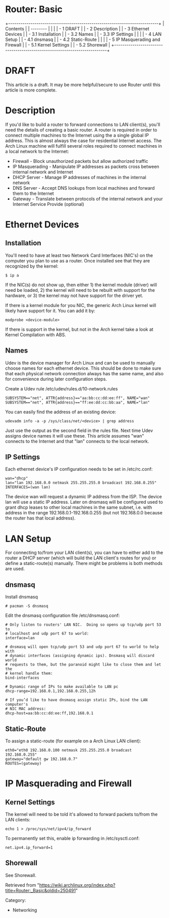 Router: Basic
=============

  

+--------------------------------------------------------------------------+
| Contents                                                                 |
| --------                                                                 |
|                                                                          |
| -   1 DRAFT                                                              |
| -   2 Description                                                        |
| -   3 Ethernet Devices                                                   |
|     -   3.1 Installation                                                 |
|     -   3.2 Names                                                        |
|     -   3.3 IP Settings                                                  |
|                                                                          |
| -   4 LAN Setup                                                          |
|     -   4.1 dnsmasq                                                      |
|     -   4.2 Static-Route                                                 |
|                                                                          |
| -   5 IP Masquerading and Firewall                                       |
|     -   5.1 Kernel Settings                                              |
|     -   5.2 Shorewall                                                    |
+--------------------------------------------------------------------------+

DRAFT
=====

This article is a draft. It may be more helpful/secure to use Router
until this article is more complete.

Description
===========

If you'd like to build a router to forward connections to LAN client(s),
you'll need the details of creating a basic router. A router is required
in order to connect multiple machines to the Internet using the a single
global IP address. This is almost always the case for residential
Internet access. The Arch Linux machine will fulfill several roles
required to connect machines in a local network to the Internet:

-   Firewall - Block unauthorized packets but allow authorized traffic
-   IP Masquerading - Manipulate IP addresses as packets cross between
    internal network and Internet
-   DHCP Server - Manage IP addresses of machines in the internal
    network
-   DNS Server - Accept DNS lookups from local machines and forward them
    to the Internet
-   Gateway - Translate between protocols of the internal network and
    your Internet Service Provide (optional)

Ethernet Devices
================

Installation
------------

You'll need to have at least two Network Card Interfaces (NIC's) on the
computer you plan to use as a router. Once installed see that they are
recognized by the kernel:

    $ ip a

If the NIC(s) do not show up, then either 1) the kernel module (driver)
will need be loaded, 2) the kernel will need to be rebuilt with support
for the hardware, or 3) the kernel may not have support for the driver
yet.

If there is a kernel module for you NIC, the generic Arch Linux kernel
will likely have support for it. You can add it by:

    modprobe <device-module>

If there is support in the kernel, but not in the Arch kernel take a
look at Kernel Compilation with ABS.

Names
-----

Udev is the device manager for Arch Linux and can be used to manually
choose names for each ethernet device. This should be done to make sure
that each physical network connection always has the same name, and also
for convenience during later configuration steps.

Create a Udev rule /etc/udev/rules.d/10-network.rules

    SUBSYSTEM=="net", ATTR{address}=="aa:bb:cc:dd:ee:ff", NAME="wan"
    SUBSYSTEM=="net", ATTR{address}=="ff:ee:dd:cc:bb:aa", NAME="lan"

You can easily find the address of an existing device:

    udevadm info -a -p /sys/class/net/<device> | grep address

Just use the output as the second field in the rules file. Next time
Udev assigns device names it will use these. This article assumes "wan"
connects to the Internet and that "lan" connects to the local network.

IP Settings
-----------

Each ethernet device's IP configuration needs to be set in /etc/rc.conf:

    wan="dhcp"
    lan="lan 192.168.0.0 netmask 255.255.255.0 broadcast 192.168.0.255"
    INTERFACES=(wan lan)

The device wan will request a dynamic IP address from the ISP. The
device lan will use a static IP address. Later on dnsmasq will be
configured used to grant dhcp leases to other local machines in the same
subnet, i.e. with address in the range 192.168.0.1-192.168.0.255 (but
not 192.168.0.0 because the router has that local address).

LAN Setup
=========

For connecting to/from your LAN client(s), you can have to either add to
the router a DHCP server (which will build the LAN client's routes for
you) or define a static-route(s) manually. There might be problems is
both methods are used.

dnsmasq
-------

Install dnsmasq

    # pacman -S dnsmasq

Edit the dnsmasq configuration file /etc/dnsmasq.conf:

    # Only listen to routers' LAN NIC.  Doing so opens up tcp/udp port 53 to
    # localhost and udp port 67 to world:
    interface=lan

    # dnsmasq will open tcp/udp port 53 and udp port 67 to world to help with
    # dynamic interfaces (assigning dynamic ips). Dnsmasq will discard world
    # requests to them, but the paranoid might like to close them and let the 
    # kernel handle them:
    bind-interfaces

    # Dynamic range of IPs to make available to LAN pc
    dhcp-range=192.168.0.1,192.168.0.255,12h

    # If you’d like to have dnsmasq assign static IPs, bind the LAN computer's
    # NIC MAC address:
    dhcp-host=aa:bb:cc:dd:ee:ff,192.168.0.1

Static-Route
------------

To assign a static-route (for example on a Arch Linux LAN client):

    eth0="eth0 192.168.0.100 netmask 255.255.255.0 broadcast 192.168.0.255"
    gateway="default gw 192.168.0.7"
    ROUTES=(gateway)

IP Masquerading and Firewall
============================

Kernel Settings
---------------

The kernel will need to be told it's allowed to forward packets to/from
the LAN clients:

    echo 1 > /proc/sys/net/ipv4/ip_forward

To permanently set this, enable ip forwarding in /etc/sysctl.conf:

    net.ipv4.ip_forward=1

Shorewall
---------

See Shorewall.

Retrieved from
"https://wiki.archlinux.org/index.php?title=Router:_Basic&oldid=250491"

Category:

-   Networking
